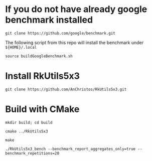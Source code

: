 # If you do not have already google benchmark installed

``git clone https://github.com/google/benchmark.git``

The following script from this repo will install the benchmark under ``${HOME}/.local``

``source buildGoogleBenchmark.sh``

# Install  RkUtils5x3

``git clone https://github.com/AnChristos/RkUtils5x3.git``

# Build with CMake 

``mkdir build; cd build``

``cmake ../RkUtils5x3``

``make``

``./RkUtils5x3_bench --benchmark_report_aggregates_only=true --benchmark_repetitions=20``

